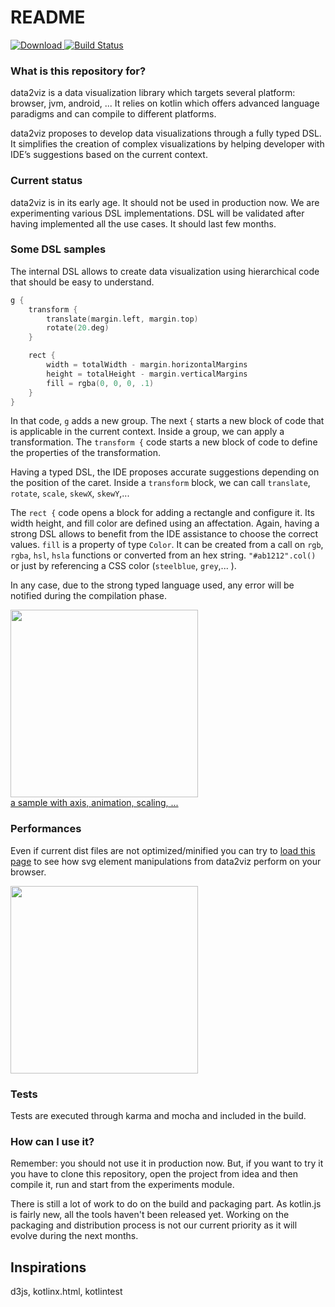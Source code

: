 # README #

[![Download](https://api.bintray.com/packages/data2viz/data2viz/data2viz/images/download.svg) ](https://bintray.com/data2viz/data2viz/data2viz/_latestVersion)
[![Build Status](https://travis-ci.org/data2viz/data2viz.svg?branch=master)](https://travis-ci.org/data2viz/data2viz) 
### What is this repository for? ###

data2viz is a data visualization library which targets several platform: browser, jvm, android, ... It relies on
kotlin which offers advanced language paradigms and can compile to different platforms.

data2viz proposes to develop data visualizations through a fully typed DSL. It simplifies the creation of complex
 visualizations by helping developer with IDE’s suggestions based on the current context.

### Current status

data2viz is in its early age. It should not be used in production now. We are experimenting various DSL
 implementations. DSL will be validated after having implemented all the use cases. It should last few months.


### Some DSL samples

The internal DSL allows to create data visualization using hierarchical
code that should be easy to understand.

```kotlin
g {
    transform {
        translate(margin.left, margin.top)
        rotate(20.deg)
    }

    rect {
        width = totalWidth - margin.horizontalMargins
        height = totalHeight - margin.verticalMargins
        fill = rgba(0, 0, 0, .1)
    }
}
```

In that code, `g` adds a new group. The next `{` starts a new block of code that is
applicable in the current context. Inside a group, we can apply a transformation. The
`transform {` code starts a new block of code to define the properties of the transformation.

Having a typed DSL, the IDE proposes accurate suggestions depending on the position of
  the caret. Inside a `transform` block, we can call `translate`, `rotate`, `scale`,
  `skewX`, `skewY`,...

The `rect {` code opens a block for adding a rectangle and configure it. Its width
height, and fill color are defined using an affectation. Again, having a strong DSL
allows to benefit from the IDE assistance to choose the correct values. `fill` is a
property of type `Color`. It can be created from a call on `rgb`, `rgba`, `hsl`, `hsla` functions
 or converted from an hex string. `"#ab1212".col()` or just by referencing a CSS color
 (`steelblue`, `grey`,... ).

In any case, due to the strong typed language used, any error will be notified during the
compilation phase.

<a href="http://data2viz.io/dist/chart.html">
 <img src="http://data2viz.io/img/chart.png" width="300">
 <br>a sample with axis, animation, scaling, ...
</a>

### Performances

Even if current dist files are not optimized/minified you can try to
[load this page](http://data2viz.io/dist/svgperfs.html)
 to see how svg element manipulations from data2viz perform on your browser.

<a href="http://data2viz.io/dist/svgperfs.html">
 <img src="http://data2viz.io/img/perfs.png" width="300">
</a>


### Tests
Tests are executed through karma and mocha and included in the build.

### How can I use it?

Remember: you should not use it in production now.  But, if you want to try it
 you have to clone this repository, open the project from idea and then
 compile it, run and start from the experiments module.

There is still a lot of work to do on the build and packaging part. As
kotlin.js is fairly new, all the tools haven't been released yet. Working
on the packaging and distribution process is not our current priority as
it will evolve during the next months.

## Inspirations
d3js, kotlinx.html, kotlintest
